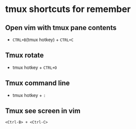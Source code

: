 # tmux shortcuts for remember

## Open vim with tmux pane contents

- `CTRL+B`(tmux hotkey) + `CTRL+C`


## Tmux rotate

- tmux hotkey + `CTRL+O`

## Tmux command line

- tmux hotkey + `:`


## Tmux see screen in vim

```
<Ctrl-B> + <Ctrl-C>
```
